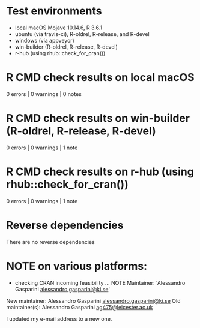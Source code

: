 # Test environments
* local macOS Mojave 10.14.6, R 3.6.1
* ubuntu (via travis-ci), R-oldrel, R-release, and R-devel
* windows (via appveyor)
* win-builder (R-oldrel, R-release, R-devel)
* r-hub (using rhub::check_for_cran())

# R CMD check results on local macOS
0 errors | 0 warnings | 0 notes

# R CMD check results on win-builder (R-oldrel, R-release, R-devel)
0 errors | 0 warnings | 1 note

# R CMD check results on r-hub (using rhub::check_for_cran())
0 errors | 0 warnings | 1 note

# Reverse dependencies
There are no reverse dependencies

# NOTE on various platforms:
  * checking CRAN incoming feasibility ... NOTE
  Maintainer: 'Alessandro Gasparini <alessandro.gasparini@ki.se>'
  
  New maintainer:
    Alessandro Gasparini <alessandro.gasparini@ki.se>
  Old maintainer(s):
    Alessandro Gasparini <ag475@leicester.ac.uk>
  
I updated my e-mail address to a new one.
